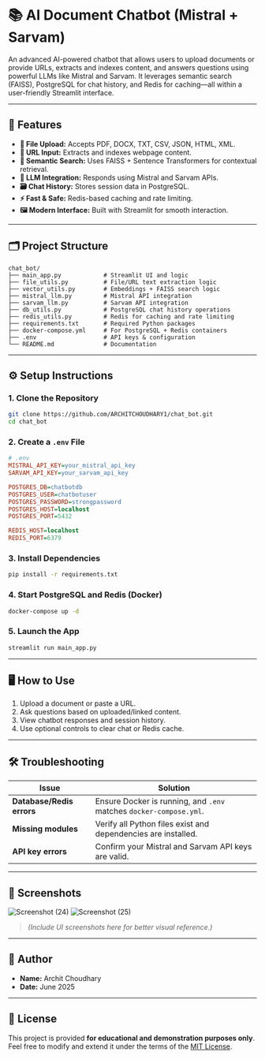 # 📚 AI Document Chatbot (Mistral + Sarvam)

An advanced AI-powered chatbot that allows users to upload documents or provide URLs, extracts and indexes content, and answers questions using powerful LLMs like Mistral and Sarvam. It leverages semantic search (FAISS), PostgreSQL for chat history, and Redis for caching—all within a user-friendly Streamlit interface.

---

## 🚀 Features

- **📁 File Upload:** Accepts PDF, DOCX, TXT, CSV, JSON, HTML, XML.
- **🔗 URL Input:** Extracts and indexes webpage content.
- **🧠 Semantic Search:** Uses FAISS + Sentence Transformers for contextual retrieval.
- **🤖 LLM Integration:** Responds using Mistral and Sarvam APIs.
- **🗃️ Chat History:** Stores session data in PostgreSQL.
- **⚡ Fast & Safe:** Redis-based caching and rate limiting.
- **🖼️ Modern Interface:** Built with Streamlit for smooth interaction.

---

## 🗂️ Project Structure

```
chat_bot/
├── main_app.py            # Streamlit UI and logic
├── file_utils.py          # File/URL text extraction logic
├── vector_utils.py        # Embeddings + FAISS search logic
├── mistral_llm.py         # Mistral API integration
├── sarvam_llm.py          # Sarvam API integration
├── db_utils.py            # PostgreSQL chat history operations
├── redis_utils.py         # Redis for caching and rate limiting
├── requirements.txt       # Required Python packages
├── docker-compose.yml     # For PostgreSQL + Redis containers
├── .env                   # API keys & configuration
└── README.md              # Documentation
```

---

## ⚙️ Setup Instructions

### 1. Clone the Repository

```bash
git clone https://github.com/ARCHITCHOUDHARY1/chat_bot.git
cd chat_bot
```

### 2. Create a `.env` File

```ini
# .env
MISTRAL_API_KEY=your_mistral_api_key
SARVAM_API_KEY=your_sarvam_api_key

POSTGRES_DB=chatbotdb
POSTGRES_USER=chatbotuser
POSTGRES_PASSWORD=strongpassword
POSTGRES_HOST=localhost
POSTGRES_PORT=5432

REDIS_HOST=localhost
REDIS_PORT=6379
```

### 3. Install Dependencies

```bash
pip install -r requirements.txt
```

### 4. Start PostgreSQL and Redis (Docker)

```bash
docker-compose up -d
```

### 5. Launch the App

```bash
streamlit run main_app.py
```

---

## 🖥️ How to Use

1. Upload a document or paste a URL.
2. Ask questions based on uploaded/linked content.
3. View chatbot responses and session history.
4. Use optional controls to clear chat or Redis cache.

---

## 🛠️ Troubleshooting

| Issue | Solution |
|-------|----------|
| **Database/Redis errors** | Ensure Docker is running, and `.env` matches `docker-compose.yml`. |
| **Missing modules** | Verify all Python files exist and dependencies are installed. |
| **API key errors** | Confirm your Mistral and Sarvam API keys are valid. |

---

## 📸 Screenshots
![Screenshot (24)](https://github.com/user-attachments/assets/b8056864-4c12-4303-8eb8-83402b26eeee)
![Screenshot (25)](https://github.com/user-attachments/assets/766ceb5d-1aea-4160-b22b-b13ee09a81c6)


> *(Include UI screenshots here for better visual reference.)*

---

## 👤 Author

- **Name:** Archit Choudhary  
- **Date:** June 2025  

---

## 📄 License

This project is provided **for educational and demonstration purposes only**.  
Feel free to modify and extend it under the terms of the [MIT License](LICENSE).
